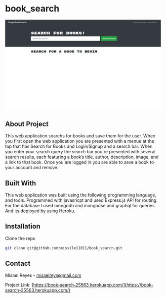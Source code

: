 # book_search

![Portfolio screenshot](Screenshot.jpeg)
## About Project
This web application searchs for books and save them for the user. When you first open the web application you are presented with a menue at the top that has Search for Books and Login/Signup and a search bar. When you enter your search query the search bar you're presented with several search results, each featuring a book’s title, author, description, image, and a link to that book. Once you are logged in you are able to save a book to your account and remove. 
## Built With
This web application was built using the following programming language, and tools. Programmed with javasricpt and used Express.js API for routing. For the database I used mongodb and mongoose and graphql for queries. And its deployed by using Heroku.
## Installation

  Clone the repo
   ```sh
   git clone git@github.com:missile11011/book_search.git
   ```
## Contact
Misael Reyes - misaelrey@gmail.com

Project Link: [https://book-search-25563.herokuapp.com/](https://book-search-25563.herokuapp.com/)
